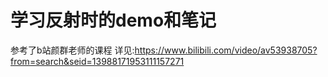 # 学习反射时的demo和笔记

参考了b站颜群老师的课程
详见:https://www.bilibili.com/video/av53938705?from=search&seid=13988171953111157271

